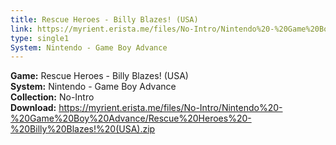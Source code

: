 ```yaml
---
title: Rescue Heroes - Billy Blazes! (USA)
link: https://myrient.erista.me/files/No-Intro/Nintendo%20-%20Game%20Boy%20Advance/Rescue%20Heroes%20-%20Billy%20Blazes!%20(USA).zip
type: single1
System: Nintendo - Game Boy Advance
---
```

<b>Game:</b> Rescue Heroes - Billy Blazes! (USA)<br>
<b>System:</b> Nintendo - Game Boy Advance<br>
<b>Collection:</b> No-Intro<br>
<b>Download:</b> https://myrient.erista.me/files/No-Intro/Nintendo%20-%20Game%20Boy%20Advance/Rescue%20Heroes%20-%20Billy%20Blazes!%20(USA).zip